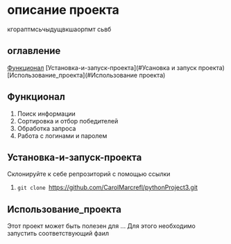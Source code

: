 # описание проекта
кгораптмсьчыдущвкшаорпмт сьвб


## оглавление
[Функционал](#Функционал)
[Установка-и-запуск-проекта](#Усановка и запуск проекта)
[Использование_проекта](#Использование проекта)
## Функционал 
1. Поиск информации
2. Сортировка и отбор победителей
3. Обработка запроса
4. Работа с логинами и паролем

## Установка-и-запуск-проекта
Склонируйте к себе репрозиторий с помощью ссылки
1. `git clone `https://github.com/CarolMarcrefl/pythonProject3.git
## Использование_проекта
Этот проект может быть полезен для ...
Для этого необходимо запустить соответствующий фаил
